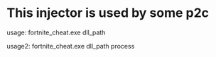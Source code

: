 # This injector is used by some p2c

usage: fortnite_cheat.exe dll_path

usage2: fortnite_cheat.exe dll_path process
